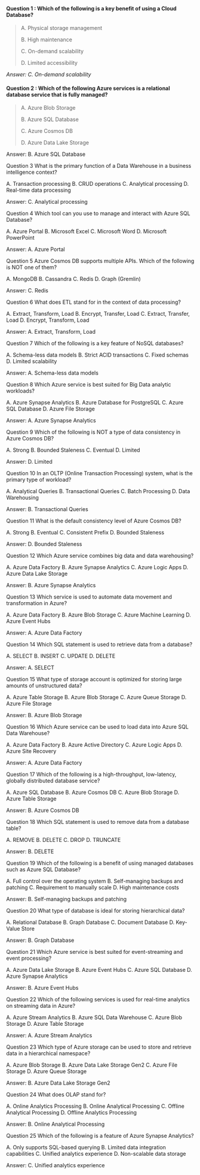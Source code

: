 #### Question 1 : Which of the following is a key benefit of using a Cloud Database?

> A. Physical storage management
> 
> B. High maintenance
> 
> C. On-demand scalability
> 
> D. Limited accessibility

_Answer: C. On-demand scalability_

#### Question 2 : Which of the following Azure services is a relational database service that is fully managed?

> A. Azure Blob Storage
> 
> B. Azure SQL Database
> 
> C. Azure Cosmos DB
> 
> D. Azure Data Lake Storage

Answer: B. Azure SQL Database

Question 3
What is the primary function of a Data Warehouse in a business intelligence context?

A. Transaction processing
B. CRUD operations
C. Analytical processing
D. Real-time data processing

Answer: C. Analytical processing

Question 4
Which tool can you use to manage and interact with Azure SQL Database?

A. Azure Portal
B. Microsoft Excel
C. Microsoft Word
D. Microsoft PowerPoint

Answer: A. Azure Portal

Question 5
Azure Cosmos DB supports multiple APIs. Which of the following is NOT one of them?

A. MongoDB
B. Cassandra
C. Redis
D. Graph (Gremlin)

Answer: C. Redis

Question 6
What does ETL stand for in the context of data processing?

A. Extract, Transform, Load
B. Encrypt, Transfer, Load
C. Extract, Transfer, Load
D. Encrypt, Transform, Load

Answer: A. Extract, Transform, Load

Question 7
Which of the following is a key feature of NoSQL databases?

A. Schema-less data models
B. Strict ACID transactions
C. Fixed schemas
D. Limited scalability

Answer: A. Schema-less data models

Question 8
Which Azure service is best suited for Big Data analytic workloads?

A. Azure Synapse Analytics
B. Azure Database for PostgreSQL
C. Azure SQL Database
D. Azure File Storage

Answer: A. Azure Synapse Analytics

Question 9
Which of the following is NOT a type of data consistency in Azure Cosmos DB?

A. Strong
B. Bounded Staleness
C. Eventual
D. Limited

Answer: D. Limited

Question 10
In an OLTP (Online Transaction Processing) system, what is the primary type of workload?

A. Analytical Queries
B. Transactional Queries
C. Batch Processing
D. Data Warehousing

Answer: B. Transactional Queries

Question 11
What is the default consistency level of Azure Cosmos DB?

A. Strong
B. Eventual
C. Consistent Prefix
D. Bounded Staleness

Answer: D. Bounded Staleness

Question 12
Which Azure service combines big data and data warehousing?

A. Azure Data Factory
B. Azure Synapse Analytics
C. Azure Logic Apps
D. Azure Data Lake Storage

Answer: B. Azure Synapse Analytics

Question 13
Which service is used to automate data movement and transformation in Azure?

A. Azure Data Factory
B. Azure Blob Storage
C. Azure Machine Learning
D. Azure Event Hubs

Answer: A. Azure Data Factory

Question 14
Which SQL statement is used to retrieve data from a database?

A. SELECT
B. INSERT
C. UPDATE
D. DELETE

Answer: A. SELECT

Question 15
What type of storage account is optimized for storing large amounts of unstructured data?

A. Azure Table Storage
B. Azure Blob Storage
C. Azure Queue Storage
D. Azure File Storage

Answer: B. Azure Blob Storage

Question 16
Which Azure service can be used to load data into Azure SQL Data Warehouse?

A. Azure Data Factory
B. Azure Active Directory
C. Azure Logic Apps
D. Azure Site Recovery

Answer: A. Azure Data Factory

Question 17
Which of the following is a high-throughput, low-latency, globally distributed database service?

A. Azure SQL Database
B. Azure Cosmos DB
C. Azure Blob Storage
D. Azure Table Storage

Answer: B. Azure Cosmos DB

Question 18
Which SQL statement is used to remove data from a database table?

A. REMOVE
B. DELETE
C. DROP
D. TRUNCATE

Answer: B. DELETE

Question 19
Which of the following is a benefit of using managed databases such as Azure SQL Database?

A. Full control over the operating system
B. Self-managing backups and patching
C. Requirement to manually scale
D. High maintenance costs

Answer: B. Self-managing backups and patching

Question 20
What type of database is ideal for storing hierarchical data?

A. Relational Database
B. Graph Database
C. Document Database
D. Key-Value Store

Answer: B. Graph Database

Question 21
Which Azure service is best suited for event-streaming and event processing?

A. Azure Data Lake Storage
B. Azure Event Hubs
C. Azure SQL Database
D. Azure Synapse Analytics

Answer: B. Azure Event Hubs

Question 22
Which of the following services is used for real-time analytics on streaming data in Azure?

A. Azure Stream Analytics
B. Azure SQL Data Warehouse
C. Azure Blob Storage
D. Azure Table Storage

Answer: A. Azure Stream Analytics

Question 23
Which type of Azure storage can be used to store and retrieve data in a hierarchical namespace?

A. Azure Blob Storage
B. Azure Data Lake Storage Gen2
C. Azure File Storage
D. Azure Queue Storage

Answer: B. Azure Data Lake Storage Gen2

Question 24
What does OLAP stand for?

A. Online Analytics Processing
B. Online Analytical Processing
C. Offline Analytical Processing
D. Offline Analytics Processing

Answer: B. Online Analytical Processing

Question 25
Which of the following is a feature of Azure Synapse Analytics?

A. Only supports SQL-based querying
B. Limited data integration capabilities
C. Unified analytics experience
D. Non-scalable data storage

Answer: C. Unified analytics experience
